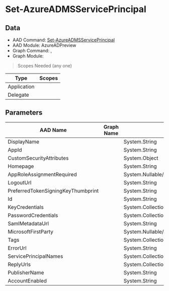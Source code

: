 # Set-AzureADMSServicePrincipal

> 

## Data

+ AAD Command: [Set-AzureADMSServicePrincipal](https://docs.microsoft.com/en-us/powershell/module/AzureADPreview/Set-AzureADMSServicePrincipal)
+ AAD Module: AzureADPreview
+ Graph Command: [](), []()
+ Graph Module: 

> Scopes Needed (any one)

|Type|Scopes|
|---|---|
|Application||
|Delegate||

## Parameters

|AAD Name|Graph Name|AAD Type|Graph Type|Infos|
|---|---|---|---|---|
|DisplayName||System.String|||
|AppId||System.String|||
|CustomSecurityAttributes||System.Object|||
|Homepage||System.String|||
|AppRoleAssignmentRequired||System.Nullable/System.Boolean|||
|LogoutUrl||System.String|||
|PreferredTokenSigningKeyThumbprint||System.String|||
|Id||System.String|||
|KeyCredentials||System.Collections.Generic.List/Microsoft.Open.MSGraph.Model.MsKeyCredential|||
|PasswordCredentials||System.Collections.Generic.List/Microsoft.Open.MSGraph.Model.MsPasswordCredential|||
|SamlMetadataUrl||System.String|||
|MicrosoftFirstParty||System.Nullable/System.Boolean|||
|Tags||System.Collections.Generic.List/System.String|||
|ErrorUrl||System.String|||
|ServicePrincipalNames||System.Collections.Generic.List/System.String|||
|ReplyUrls||System.Collections.Generic.List/System.String|||
|PublisherName||System.String|||
|AccountEnabled||System.String|||

